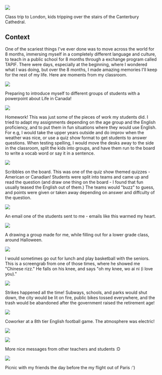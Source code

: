 
<div class="featured">
<a href="{{ page.url }}">
<img src="{{site.url}}/images/12 - kids at the church.png" />
</a>
</div>

Class trip to London, kids tripping over the stairs of the Canterbury Cathedral. 

## Context

One of the scariest things I've ever done was to move across the world for 8 months, immersing myself in a completely different language and culture, to teach in a public school for 8 months through a exchange program called TAPIF. There were days, especially at the beginning, where I wondered what I was doing, but over the 8 months, I made amazing memories I'll keep for the rest of my life. Here are moments from my classroom.


<p class="centered-text">
<img class="centered" src="{{site.url}}/images/1 - powerpoint.png" />
</p>
Preparing to introduce myself to different groups of students with a powerpoint about Life in Canada!

<p class="centered-text">
<img class="centered" src="{{site.url}}/images/3 - homework.png" />
</p>
Homework! This was just some of the pieces of work my students did. I tried to adapt my assignments depending on the age group and the English proficiency, and to put them in fun situations where they would use English. For e.g, I would take the upper years outside and do improv when the weather was nice, or use a quiz show format to get students to answer questions. When testing spelling, I would move the desks away to the side in the classroom, split the kids into groups, and have them run to the board to write a vocab word or say it in a sentence. 


<p class="centered-text">
<img class="centered" src="{{site.url}}/images/4 - scribbles.png" />
</p>

Scribbles on the board. This was one of the quiz show themed quizzes - American or Canadian! Students were split into teams and came up and read the question (and draw one thing on the board - I found that fun usually teased the English out of them.) The teams would "buzz" to guess, and points were given or taken away depending on answer and diffculty of the question.

<p class="centered-text">
<img class="centered" src="{{site.url}}/images/5 - happy students.png" />
</p>

An email one of the students sent to me - emails like this warmed my heart.

<p class="centered-text">
<img class="centered" src="{{site.url}}/images/6 - drawing.png" />
</p>

A drawing a group made for me, while filling out for a lower grade class, around Halloween. 

<p class="centered-text">
<img class="centered" src="{{site.url}}/images/8 - screengrab.png" />
</p>

I would sometimes go out for lunch and play basketball with the seniors. This is a screengrab from one of those times, where he showed me "Chinese rizz." He falls on his knee, and says "oh my knee, wo ai ni (i love you)." 

<p class="centered-text">
<img class="centered" src="{{site.url}}/images/9 - riots.png" />
</p>

Strikes happened all the time! Subways, schools, and parks would shut down, the city would be lit on fire, public bikes tossed everywhere, and the trash would be abandoned after the government raised the retirement age! 

<p class="centered-text">
<img class="centered" src="{{site.url}}/images/10 - coworker at a 8th tier english football game.png" />
</p>

Coworker at a 8th tier English football game. The atmosphere was electric!


<p class="centered-text">
<img class="centered" src="{{site.url}}/images/11 - kids and swan.png" />
</p>

<p class="centered-text">
<img class="centered" src="{{site.url}}/images/12.5 - heartwarming msg.png" />
</p>
More nice messages from other teachers and students :D

<p class="centered-text">
<img class="centered" src="{{site.url}}/images/13 - last day.png" />
</p>

Picnic with my friends the day before the my flight out of Paris :')







